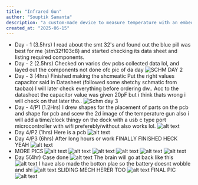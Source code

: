 ```yaml
---
title: "Infrared Gun"
author: "Souptik Samanta"
description: "a custom-made device to measure temperature with an embedded MCU"
created_at: "2025-06-15"
---
```


* Day - 1 (3.5hrs)
I read about the smt 32's and found out the blue pill was best for me (stm32f103c8)
and started checking its data sheet and listing required components.
* Day - 2 (2.5hrs)
Checked on varios dev pcbs collected data lol, and layed out the components not done ofc 
pic of da day
![SCHM DAY 2](./img/image.png)
* Day - 3 (4hrs)
Finished making the shcmeatic
Put the right values capacitor said in Datasheet (followed some shetchy schmatic from taobao)
I will later check everything before ordering dw..
Acc to the datasheet the capacitor value was given 20pF but i think thats wrong i will check on that later tho..
![Schm day 3](./img/image.png)
* Day - 4/P1 (1.2Hrs)
I drew shapes for the placement of parts on the pcb and shape for pcb and scew the 2d image of the temperature gun also i will add a time/clock thingy on the dock with a usb c type port microcontroller with wifi preferebly/without also works lol.
![alt text](./img/image-1.png) 
* Day 4/P2 (1hrs)
Here is a pcb 
![alt text](./img/image-10.png)
* Day 4/P3 (6hrs)
After long hours or work 
FINALLY FINISHED HECK YEAH
![alt text](./img/image-9.png)
* MORE PICS
![alt text](./img/img/image-3.png)
![alt text](./img/image-4.png)
![alt text](./img/image-5.png)
![alt text](./img/image-6.png)
![alt text](./img/image-7.png)
![alt text](./img/image-8.png)
* Day 5(4hr)
Case done 
![alt text](img2/image-1.png)
The brain will go at back like this 
![alt text](img2/image-2.png)
I have also made the botton plae so the battery doesnt wobble and shi
![alt text](img2/image-3.png)
SLIDING MECH HERER TOO
![alt text](img2/image-4.png)
FINAL PIC
![alt text](img2/image-5.png)